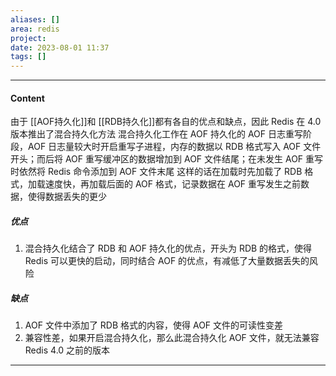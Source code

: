 ```yaml
---
aliases: []
area: redis
project: 
date: 2023-08-01 11:37
tags: []
---
```

---
#### Content
由于 [[AOF持久化]]和 [[RDB持久化]]都有各自的优点和缺点，因此 Redis 在 4.0 版本推出了混合持久化方法
混合持久化工作在 AOF 持久化的 AOF 日志重写阶段，AOF 日志量较大时开启重写子进程，内存的数据以 RDB 格式写入 AOF 文件开头；而后将 AOF 重写缓冲区的数据增加到 AOF 文件结尾；在未发生 AOF 重写时依然将 Redis 命令添加到 AOF 文件末尾
这样的话在加载时先加载了 RDB 格式，加载速度快，再加载后面的 AOF 格式，记录数据在 AOF 重写发生之前数据，使得数据丢失的更少

##### 优点
1. 混合持久化结合了 RDB 和 AOF 持久化的优点，开头为 RDB 的格式，使得 Redis 可以更快的启动，同时结合 AOF 的优点，有减低了大量数据丢失的风险

##### 缺点
1. AOF 文件中添加了 RDB 格式的内容，使得 AOF 文件的可读性变差
2. 兼容性差，如果开启混合持久化，那么此混合持久化 AOF 文件，就无法兼容 Redis 4.0 之前的版本


---
